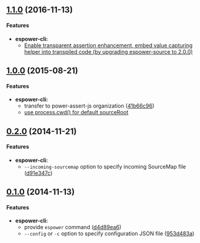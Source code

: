 ## [1.1.0](https://github.com/power-assert-js/espower-cli/releases/tag/v1.1.0) (2016-11-13)


#### Features

* **espower-cli:**
  * [Enable transparent assertion enhancement, embed value capturing helper into transpiled code (by upgrading espower-source to 2.0.0)](https://github.com/power-assert-js/espower-cli/pull/3)


## [1.0.0](https://github.com/power-assert-js/espower-cli/releases/tag/v1.0.0) (2015-08-21)


#### Features

* **espower-cli:**
  * transfer to power-assert-js organization ([41b66c96](https://github.com/power-assert-js/espower-cli/commit/41b66c96e40aca92955dfe192b3d0d40ecd5a1a8))
  * [use process.cwd() for default sourceRoot](https://github.com/power-assert-js/espower-cli/pull/2)


## [0.2.0](https://github.com/power-assert-js/espower-cli/releases/tag/v0.2.0) (2014-11-21)


#### Features

* **espower-cli:**
  * `--incoming-sourcemap` option to specify incoming SourceMap file ([d91e347c](https://github.com/power-assert-js/espower-cli/commit/d91e347c6f1a06c416b3960a6088160664de4a49))


## [0.1.0](https://github.com/power-assert-js/espower-cli/releases/tag/v0.1.0) (2014-11-13)


#### Features

* **espower-cli:**
  * provide `espower` command ([d4d89ea6](https://github.com/power-assert-js/espower-cli/commit/d4d89ea6ce2b229bb9f1ba47a15ef7d6023b52c4))
  * `--config` or `-c` option to specify configuration JSON file ([953d483a](https://github.com/power-assert-js/espower-cli/commit/953d483a13164770a57a831e42b24fcc15983da8))
